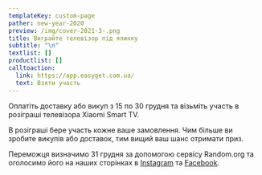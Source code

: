 ```yaml
---
templateKey: custom-page
pather: new-year-2020
preview: /img/cover-2021-3-.png
title: Виграйте телевізор під ялинку
subtitle: "\n"
textlist: []
productlist: []
calltoaction:
  link: https://app.easyget.com.ua/
  text: Взяти участь
---
```

Оплатіть доставку або викуп з 15 по 30 грудня та візьміть участь в розіграші телевізора Xiaomi Smart TV.

В розіграші бере участь кожне ваше замовлення. Чим більше ви зробите викупів або доставок, тим вищий ваш шанс отримати приз. 

Переможця визначимо 31 грудня за допомогою сервісу Random.org та оголосимо його на наших сторінках в [Instagram](https://www.instagram.com/easyget.express/) та [Facebook](https://www.facebook.com/EasyGet.Express.Delivery).